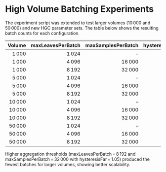 # High Volume Batching Experiments

The experiment script was extended to test larger volumes (10 000 and 50 000) and new HGC parameter sets.
The table below shows the resulting batch counts for each configuration.

| Volume | maxLeavesPerBatch | maxSamplesPerBatch | hysteresisFar | Batches |
|-------:|------------------:|-------------------:|--------------:|--------:|
| 1 000  | 1 024 | –     | –    | 1 |
| 1 000  | 4 096 | 16 000| 1.1  | 1 |
| 1 000  | 8 192 | 32 000| 1.05 | 1 |
| 5 000  | 1 024 | –     | –    | 26 |
| 5 000  | 4 096 | 16 000| 1.1  | 3 |
| 5 000  | 8 192 | 32 000| 1.05 | 1 |
| 10 000 | 1 024 | –     | –    | 26 |
| 10 000 | 4 096 | 16 000| 1.1  | 7 |
| 10 000 | 8 192 | 32 000| 1.05 | 3 |
| 50 000 | 1 024 | –     | –    | 150 |
| 50 000 | 4 096 | 16 000| 1.1  | 27 |
| 50 000 | 8 192 | 32 000| 1.05 | 15 |

Higher aggregation thresholds (maxLeavesPerBatch = 8 192 and maxSamplesPerBatch = 32 000 with hysteresisFar = 1.05) produced the fewest batches for larger volumes, showing better scalability.
